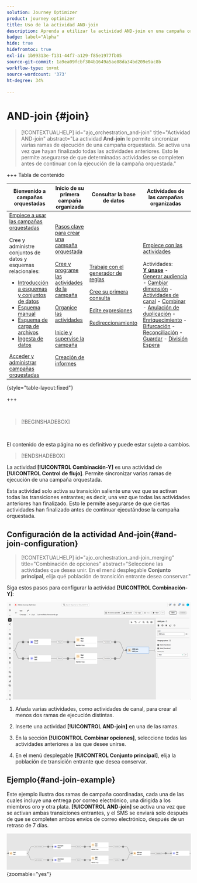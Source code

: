 ```yaml
---
solution: Journey Optimizer
product: journey optimizer
title: Uso de la actividad AND-join
description: Aprenda a utilizar la actividad AND-join en una campaña organizada
badge: label="Alpha"
hide: true
hidefromtoc: true
exl-id: 1b99313e-f131-44f7-a129-f85e1977fb05
source-git-commit: 1a9ea09fcbf304b1649a5ae88da34bd209e9ac8b
workflow-type: tm+mt
source-wordcount: '373'
ht-degree: 34%

---
```


# AND-join {#join}

>[!CONTEXTUALHELP]
>id="ajo_orchestration_and-join"
>title="Actividad AND-join"
>abstract="La actividad **And-join** le permite sincronizar varias ramas de ejecución de una campaña orquestada. Se activa una vez que hayan finalizado todas las actividades anteriores. Esto le permite asegurarse de que determinadas actividades se completen antes de continuar con la ejecución de la campaña orquestada."


+++ Tabla de contenido

| Bienvenido a campañas orquestadas | Inicio de su primera campaña organizada | Consultar la base de datos | Actividades de las campañas organizadas |
|---|---|---|---|
| [Empiece a usar las campañas orquestadas](../gs-orchestrated-campaigns.md)<br/><br/>Cree y administre conjuntos de datos y esquemas relacionales:</br> <ul><li>[Introducción a esquemas y conjuntos de datos](../gs-schemas.md)</li><li>[Esquema manual](../manual-schema.md)</li><li>[Esquema de carga de archivos](../file-upload-schema.md)</li><li>[Ingesta de datos](../ingest-data.md)</li></ul>[Acceder y administrar campañas orquestadas](../access-manage-orchestrated-campaigns.md) | [Pasos clave para crear una campaña orquestada](../gs-campaign-creation.md)<br/><br/>[Cree y programe las actividades de la campaña](../create-orchestrated-campaign.md)<br/><br/>[Organice las actividades](../orchestrate-activities.md)<br/><br/>[Inicie y supervise la campaña](../start-monitor-campaigns.md)<br/><br/>[Creación de informes](../reporting-campaigns.md) | [Trabaje con el generador de reglas](../orchestrated-rule-builder.md)<br/><br/>[Cree su primera consulta](../build-query.md)<br/><br/>[Edite expresiones](../edit-expressions.md)<br/><br/>[Redireccionamiento](../retarget.md) | [Empiece con las actividades](about-activities.md)<br/><br/>Actividades:<br/><b>[Y únase](and-join.md)</b> - [Generar audiencia](build-audience.md) - [Cambiar dimensión](change-dimension.md) - [Actividades de canal](channels.md) - [Combinar](combine.md) - [Anulación de duplicación](deduplication.md) - [Enriquecimiento](enrichment.md) - [Bifurcación](fork.md) - [Reconciliación](reconciliation.md) - [Guardar](save-audience.md) - [División](split.md) [Espera](wait.md) |

{style="table-layout:fixed"}

+++

<br/>

>[!BEGINSHADEBOX]

</br>

El contenido de esta página no es definitivo y puede estar sujeto a cambios.

>[!ENDSHADEBOX]

La actividad **[!UICONTROL Combinación-Y]** es una actividad de **[!UICONTROL Control de flujo]**. Permite sincronizar varias ramas de ejecución de una campaña orquestada.

Esta actividad solo activa su transición saliente una vez que se activan todas las transiciones entrantes; es decir, una vez que todas las actividades anteriores han finalizado. Esto le permite asegurarse de que ciertas actividades han finalizado antes de continuar ejecutándose la campaña orquestada.

## Configuración de la actividad And-join{#and-join-configuration}

>[!CONTEXTUALHELP]
>id="ajo_orchestration_and-join_merging"
>title="Combinación de opciones"
>abstract="Seleccione las actividades que desea unir. En el menú desplegable **Conjunto principal**, elija qué población de transición entrante desea conservar."

Siga estos pasos para configurar la actividad **[!UICONTROL Combinación-Y]**:

![](../assets/workflow-andjoin.png)

1. Añada varias actividades, como actividades de canal, para crear al menos dos ramas de ejecución distintas.

1. Inserte una actividad **[!UICONTROL AND-join]** en una de las ramas.

1. En la sección **[!UICONTROL Combinar opciones]**, seleccione todas las actividades anteriores a las que desee unirse.

1. En el menú desplegable **[!UICONTROL Conjunto principal]**, elija la población de transición entrante que desea conservar.

## Ejemplo{#and-join-example}

Este ejemplo ilustra dos ramas de campaña coordinadas, cada una de las cuales incluye una entrega por correo electrónico, una dirigida a los miembros oro y otra plata. **[!UICONTROL AND-join]** se activa una vez que se activan ambas transiciones entrantes, y el SMS se enviará solo después de que se completen ambos envíos de correo electrónico, después de un retraso de 7 días.

![](../assets/workflow-andjoin-example.png){zoomable="yes"}
